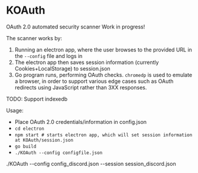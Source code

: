 # KOAuth
OAuth 2.0 automated security scanner
Work in progress!

The scanner works by:

1. Running an electron app, where the user browses to the provided 
URL in the `--config` file and logs in
2. The electron app then saves session information (currently Cookies+LocalStorage) to session.json
3. Go program runs, performing OAuth checks. `chromedp` is used to emulate a browser, 
in order to support various edge cases such as OAuth redirects using JavaScript rather than 3XX responses.

TODO: Support indexedb

Usage:
- Place OAuth 2.0 credentials/information in config.json
- `cd electron`
- `npm start # starts electron app, which will set session information at KOAuth/session.json` 
- `go build`
- `./KOAuth --config configfile.json`

./KOAuth --config config_discord.json --session session_discord.json
